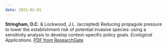 ```yaml
---
date: 2021-02-01
---
```


**Stringham, O.C.** & Lockwood, J.L. (accepted) Reducing propagule pressure to lower the establishment risk of potential invasive species: using a sensitivity analysis to develop context-specific policy goals. _Ecological Applications_. [PDF from ResearchGate](https://www.researchgate.net/profile/Oliver-Stringham-2/publication/349651523_Managing_propagule_pressure_to_prevent_invasive_species_establishments_propagule_size_number_and_risk-release_curve/links/6040053b299bf1e078543a34/Managing-propagule-pressure-to-prevent-invasive-species-establishments-propagule-size-number-and-risk-release-curve.pdf)